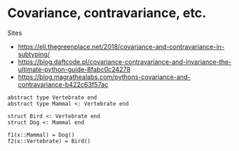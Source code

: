# Covariance, contravariance, etc.

Sites
- https://eli.thegreenplace.net/2018/covariance-and-contravariance-in-subtyping/ 
- https://blog.daftcode.pl/covariance-contravariance-and-invariance-the-ultimate-python-guide-8fabc0c24278
- https://blog.magrathealabs.com/pythons-covariance-and-contravariance-b422c63f57ac

```
abstract type Vertebrate end
abstract type Mammal <: Vertebrate end

struct Bird <: Vertebrate end
struct Dog <: Mammal end

f1(x::Mammal) = Dog()
f2(x::Vertebrate) = Bird()
```
